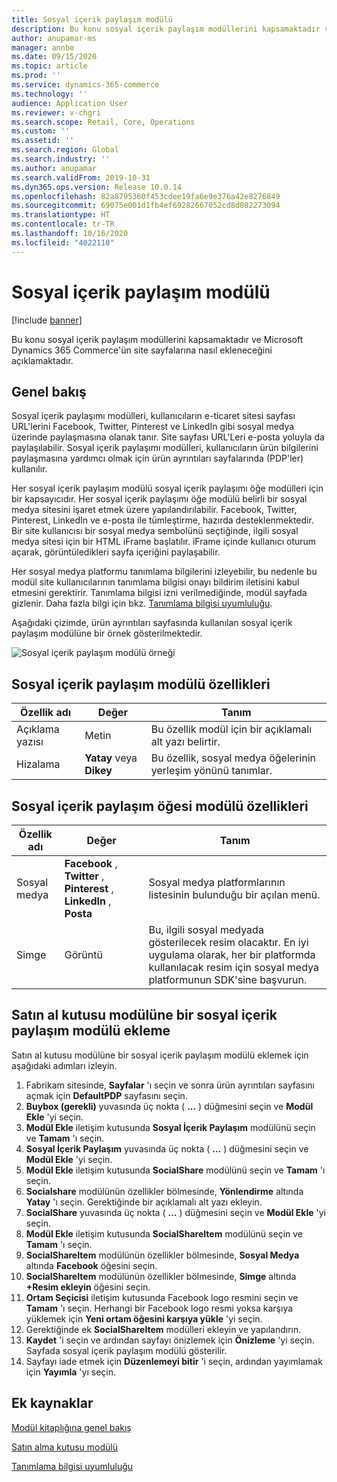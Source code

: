```yaml
---
title: Sosyal içerik paylaşım modülü
description: Bu konu sosyal içerik paylaşım modüllerini kapsamaktadır ve Microsoft Dynamics 365 Commerce'ün site sayfalarına nasıl ekleneceğini açıklamaktadır.
author: anupamar-ms
manager: annbe
ms.date: 09/15/2020
ms.topic: article
ms.prod: ''
ms.service: dynamics-365-commerce
ms.technology: ''
audience: Application User
ms.reviewer: v-chgri
ms.search.scope: Retail, Core, Operations
ms.custom: ''
ms.assetid: ''
ms.search.region: Global
ms.search.industry: ''
ms.author: anupamar
ms.search.validFrom: 2019-10-31
ms.dyn365.ops.version: Release 10.0.14
ms.openlocfilehash: 82a8795360f453cdee19fa6e9e376a42e8276849
ms.sourcegitcommit: 69075e001d1fb4ef69282667052cd8d082273094
ms.translationtype: HT
ms.contentlocale: tr-TR
ms.lasthandoff: 10/16/2020
ms.locfileid: "4022110"
---
```

# <a name="social-share-module"></a>Sosyal içerik paylaşım modülü

[!include [banner](includes/banner.md)]

Bu konu sosyal içerik paylaşım modüllerini kapsamaktadır ve Microsoft Dynamics 365 Commerce'ün site sayfalarına nasıl ekleneceğini açıklamaktadır.

## <a name="overview"></a>Genel bakış

Sosyal içerik paylaşımı modülleri, kullanıcıların e-ticaret sitesi sayfası URL'lerini Facebook, Twitter, Pinterest ve LinkedIn gibi sosyal medya üzerinde paylaşmasına olanak tanır. Site sayfası URL'Leri e-posta yoluyla da paylaşılabilir. Sosyal içerik paylaşımı modülleri, kullanıcıların ürün bilgilerini paylaşmasına yardımcı olmak için ürün ayrıntıları sayfalarında (PDP'ler) kullanılır.

Her sosyal içerik paylaşım modülü sosyal içerik paylaşımı öğe modülleri için bir kapsayıcıdır. Her sosyal içerik paylaşımı öğe modülü belirli bir sosyal medya sitesini işaret etmek üzere yapılandırılabilir. Facebook, Twitter, Pinterest, LinkedIn ve e-posta ile tümleştirme, hazırda desteklenmektedir. Bir site kullanıcısı bir sosyal medya sembolünü seçtiğinde, ilgili sosyal medya sitesi için bir HTML iFrame başlatılır. iFrame içinde kullanıcı oturum açarak, görüntüledikleri sayfa içeriğini paylaşabilir.

Her sosyal medya platformu tanımlama bilgilerini izleyebilir, bu nedenle bu modül site kullanıcılarının tanımlama bilgisi onayı bildirim iletisini kabul etmesini gerektirir. Tanımlama bilgisi izni verilmediğinde, modül sayfada gizlenir. Daha fazla bilgi için bkz. [Tanımlama bilgisi uyumluluğu](cookie-compliance.md).

Aşağıdaki çizimde, ürün ayrıntıları sayfasında kullanılan sosyal içerik paylaşım modülüne bir örnek gösterilmektedir.

![Sosyal içerik paylaşım modülü örneği](./media/ecommerce-socialshare.png)

## <a name="social-share-module-properties"></a>Sosyal içerik paylaşım modülü özellikleri

| Özellik adı             | Değer                 | Tanım |
|---------------------------|-----------------------|-------------|
| Açıklama yazısı                  | Metin | Bu özellik modül için bir açıklamalı alt yazı belirtir. |
| Hizalama | **Yatay** veya **Dikey**  | Bu özellik, sosyal medya öğelerinin yerleşim yönünü tanımlar. |

## <a name="social-share-item-module-properties"></a>Sosyal içerik paylaşım öğesi modülü özellikleri
| Özellik adı             | Değer                 | Tanım |
|---------------------------|-----------------------|-------------|
| Sosyal medya              | **Facebook** , **Twitter** , **Pinterest** , **LinkedIn** , **Posta** | Sosyal medya platformlarının listesinin bulunduğu bir açılan menü. |
| Simge |Görüntü    | Bu, ilgili sosyal medyada gösterilecek resim olacaktır. En iyi uygulama olarak, her bir platformda kullanılacak resim için sosyal medya platformunun SDK'sine başvurun. |

## <a name="add-a-social-share-module-to-a-buy-box-module"></a>Satın al kutusu modülüne bir sosyal içerik paylaşım modülü ekleme

Satın al kutusu modülüne bir sosyal içerik paylaşım modülü eklemek için aşağıdaki adımları izleyin.

1. Fabrikam sitesinde, **Sayfalar** 'ı seçin ve sonra ürün ayrıntıları sayfasını açmak için **DefaultPDP** sayfasını seçin. 
1. **Buybox (gerekli)** yuvasında üç nokta ( **...** ) düğmesini seçin ve **Modül Ekle** 'yi seçin.
1. **Modül Ekle** iletişim kutusunda **Sosyal İçerik Paylaşım** modülünü seçin ve **Tamam** 'ı seçin.
1. **Sosyal İçerik Paylaşım** yuvasında üç nokta ( **...** ) düğmesini seçin ve **Modül Ekle** 'yi seçin.
1. **Modül Ekle** iletişim kutusunda **SocialShare** modülünü seçin ve **Tamam** 'ı seçin.
1. **Socialshare** modülünün özellikler bölmesinde, **Yönlendirme** altında **Yatay** 'ı seçin. Gerektiğinde bir açıklamalı alt yazı ekleyin.
1. **SocialShare** yuvasında üç nokta ( **...** ) düğmesini seçin ve **Modül Ekle** 'yi seçin.
1. **Modül Ekle** iletişim kutusunda **SocialShareItem** modülünü seçin ve **Tamam** 'ı seçin.
1. **SocialShareItem** modülünün özellikler bölmesinde, **Sosyal Medya** altında **Facebook** öğesini seçin.
1. **SocialShareItem** modülünün özellikler bölmesinde, **Simge** altında **+Resim ekleyin** öğesini seçin.
1. **Ortam Seçicisi** iletişim kutusunda Facebook logo resmini seçin ve **Tamam** 'ı seçin. Herhangi bir Facebook logo resmi yoksa karşıya yüklemek için **Yeni ortam öğesini karşıya yükle** 'yi seçin.
1. Gerektiğinde ek **SocialShareItem** modülleri ekleyin ve yapılandırın.
1. **Kaydet** 'i seçin ve ardından sayfayı önizlemek için **Önizleme** 'yi seçin. Sayfada sosyal içerik paylaşım modülü gösterilir.
1. Sayfayı iade etmek için **Düzenlemeyi bitir** 'i seçin, ardından yayımlamak için **Yayımla** 'yı seçin.

## <a name="additional-resources"></a>Ek kaynaklar

[Modül kitaplığına genel bakış](starter-kit-overview.md)

[Satın alma kutusu modülü](add-buy-box.md)

[Tanımlama bilgisi uyumluluğu](cookie-compliance.md)
